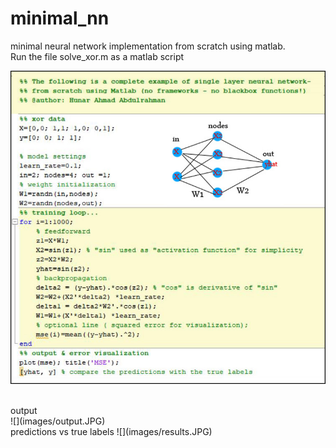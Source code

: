 # minimal_nn
minimal neural network implementation from scratch using matlab.<br/>
Run the file solve_xor.m as a matlab script

![](images/barebone_NN.jpg)

</br>
output
</br>
![](images/output.JPG)

</br>
predictions vs true labels
![](images/results.JPG)
